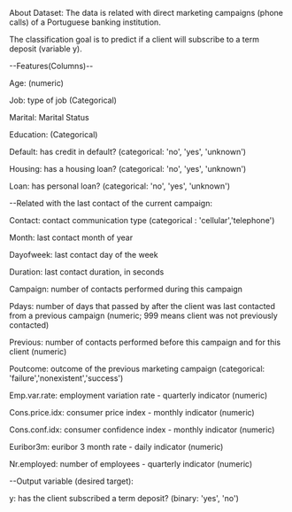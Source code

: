 About Dataset:
The data is related with direct marketing campaigns (phone calls) of a Portuguese banking institution.  
 
The classification goal is to predict if a client will subscribe to a term deposit (variable y). 

--Features(Columns)--

Age: (numeric)

Job: type of job (Categorical)

Marital: Marital Status 

Education: (Categorical)

Default: has credit in default? (categorical: 'no', 'yes', 'unknown')

Housing: has a housing loan? (categorical: 'no', 'yes', 'unknown')

Loan: has personal loan? (categorical: 'no', 'yes', 'unknown') 

--Related with the last contact of the current campaign: 

Contact: contact communication type (categorical : 'cellular','telephone')

Month: last contact month of year 

Dayofweek: last contact day of the week 

Duration: last contact duration, in seconds 

Campaign: number of contacts performed during this campaign 

Pdays: number of days that passed by after the client was last contacted from a previous campaign (numeric; 999 means client was not previously contacted)

Previous: number of contacts performed before this campaign and for this client (numeric) 

Poutcome: outcome of the previous marketing campaign (categorical: 'failure','nonexistent','success')

Emp.var.rate: employment variation rate - quarterly indicator (numeric)

Cons.price.idx: consumer price index - monthly indicator (numeric)

Cons.conf.idx: consumer confidence index - monthly indicator (numeric) 

Euribor3m: euribor 3 month rate - daily indicator (numeric)

Nr.employed: number of employees - quarterly indicator (numeric)

--Output variable (desired target):

y: has the client subscribed a term deposit? (binary: 'yes', 'no')
